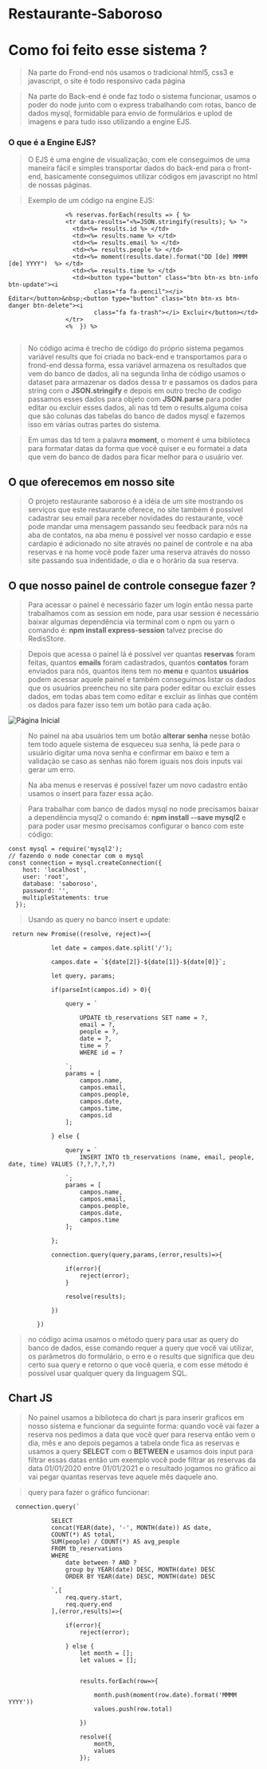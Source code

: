 # Restaurante-Saboroso

# Como foi feito esse sistema ?

>  Na parte do Frond-end nós usamos o tradicional html5, css3 e javascript, o site é todo responsivo cada página
 
> Na parte do Back-end é onde faz todo o sistema funcionar, usamos o poder do node junto com o express trabalhando com rotas, banco de dados mysql, formidable para envio de formulários e uplod de imagens e para tudo isso utilizando a engine EJS.

 ### O que é a Engine EJS?

> O EJS é uma engine de visualização, com ele conseguimos de uma maneira fácil e simples transportar dados do back-end para o front-end, basicamente conseguimos utilizar códigos em javascript no html de nossas páginas.

> Exemplo de um código na engine EJS: 

>> 
```          
                <% reservas.forEach(results => { %> 
                <tr data-results="<%=JSON.stringify(results); %> ">
                  <td><%= results.id %> </td>
                  <td><%= results.name %> </td>
                  <td><%= results.email %> </td>
                  <td><%= results.people %> </td>
                  <td><%= moment(results.date).format("DD [de] MMMM [de] YYYY")  %> </td>
                  <td><%= results.time %> </td>
                  <td><button type="button" class="btn btn-xs btn-info btn-update"><i
                        class="fa fa-pencil"></i> Editar</button>&nbsp;<button type="button" class="btn btn-xs btn-danger btn-delete"><i
                        class="fa fa-trash"></i> Excluir</button></td>
                </tr>
                <%  }) %> 
                
```
                

> No código acima é trecho de código do próprio sistema pegamos variável results que foi criada no back-end e transportamos para o frond-end dessa forma, essa variável armazena os resultados que vem do banco de dados, ali na segunda linha de código usamos o dataset para armazenar os dados dessa tr e passamos os dados para string com o __JSON.stringify__ e depois em outro trecho de codigo passamos esses dados para objeto com __JSON.parse__ para poder editar ou excluir esses dados, ali nas td tem o results.alguma coisa que são colunas das tabelas do banco de dados mysql e fazemos isso em várias outras partes do sistema.

> Em umas das td tem a palavra __moment__, o moment é uma biblioteca para formatar datas da forma que você quiser e eu formatei a data que vem do banco de dados para ficar melhor para o usuário ver.
## O que oferecemos em nosso site
> O projeto restaurante saboroso é a idéia de um site mostrando os serviços que este restaurante oferece, no site também é possível cadastrar seu email para receber novidades do restaurante, você pode mandar uma mensagem passando seu feedback para nós na aba de contatos, na aba menu é possível ver nosso cardapio e esse cardapio é adicionado no site através no painel de controle e na aba reservas e na home você pode fazer uma reserva através do nosso site passando sua indentidade, o dia e o horário da sua reserva.

## O que nosso painel de controle consegue fazer ?

> Para acessar o painel é necessário fazer um login então nessa parte trabalhamos com as session em node, para usar session é necessário baixar algumas dependência via terminal com o npm ou yarn o comando é: __npm install express-session__ talvez precise do RedisStore.

> Depois que acessa o painel lá é possível ver quantas __reservas__ foram feitas, quantos __emails__ foram cadastrados, quantos __contatos__ foram enviados para nós, quantos itens tem no __menu__ e quantos __usuários__ podem acessar aquele painel e também conseguimos listar os dados que os usuários preencheu no site para poder editar ou excluir esses dados, em todas abas tem como editar e excluir as linhas que contém os dados para fazer isso tem um botão para cada ação.

![Página Inicial](img/paginaInicial.png)

> No painel na aba usuários tem um botão __alterar senha__ nesse botão tem todo aquele sistema de esqueceu sua senha, lá pede para o usuário digitar uma nova senha e confirmar em baixo e tem a validação se caso as senhas não forem iguais nos dois inputs vai gerar um erro.

> Na aba menus e reservas é possível fazer um novo cadastro então usamos o insert para fazer essa ação.

> Para trabalhar com banco de dados mysql no node precisamos baixar a dependência mysql2 o comando é: __npm install --save mysql2__ e para poder usar mesmo precisamos configurar o banco com este código:

>> 
~~~~ 
const mysql = require('mysql2');
// fazendo o node conectar com o mysql
const connection = mysql.createConnection({
    host: 'localhost',
    user: 'root',
    database: 'saboroso',
    password: '',
    multipleStatements: true
  });
  ~~~~
  
  > Usando as query no banco insert e update:

~~~~
 return new Promise((resolve, reject)=>{

            let date = campos.date.split('/');

            campos.date = `${date[2]}-${date[1]}-${date[0]}`;

            let query, params;

            if(parseInt(campos.id) > 0){

                query = `
                
                    UPDATE tb_reservations SET name = ?,
                    email = ?,
                    people = ?,
                    date = ?,
                    time = ?
                    WHERE id = ?
                
                `;
                params = [
                    campos.name,
                    campos.email,
                    campos.people,
                    campos.date,
                    campos.time,
                    campos.id
                ];

            } else {

                query = `
                    INSERT INTO tb_reservations (name, email, people, date, time) VALUES (?,?,?,?,?)
                
                `;
                params = [
                    campos.name,
                    campos.email,
                    campos.people,
                    campos.date,
                    campos.time
                ];

            };

            connection.query(query,params,(error,results)=>{

                if(error){
                    reject(error);
                }

                resolve(results);
                
            })

        })
~~~~

> no código acima usamos o método query para usar as query do banco de dados, esse comando requer a query que você vai utilizar, os parâmetros do formulário, o erro e o results que significa que deu certo sua query e retorno o que você queria, e com esse método é possivel usar qualquer query da linguagem SQL.

## Chart JS

> No painel usamos a biblioteca do chart js para inserir graficos em nosso sistema e funcionar da seguinte forma: quando você vai fazer a reserva nos pedimos a data que você quer para reserva então vem o dia, mês e ano depois pegamos a tabela  onde fica as reservas e usamos a query __SELECT__ com o __BETWEEN__ e usamos dois input para filtrar essas datas então um exemplo você pode filtrar as reservas da data 01/01/2020 entre 01/01/2021 e o resultado jogamos no gráfico ai vai pegar quantas reservas teve aquele mês daquele ano.

> query para fazer o gráfico funcionar:

>> 
~~~~
  connection.query(`
            
            SELECT 
            concat(YEAR(date), '-', MONTH(date)) AS date,
            COUNT(*) AS total,
            SUM(people) / COUNT(*) AS avg_people
            FROM tb_reservations
            WHERE 
                date between ? AND ?
                group by YEAR(date) DESC, MONTH(date) DESC
                ORDER BY YEAR(date) DESC, MONTH(date) DESC
            
            `,[
                req.query.start,
                req.query.end
            ],(error,results)=>{

                if(error){
                    reject(error);

                } else {
                    let month = [];
                    let values = [];


                    results.forEach(row=>{

                        month.push(moment(row.date).format('MMMM YYYY'))
                        values.push(row.total)

                    })

                    resolve({
                        month,
                        values
                    });
~~~~









